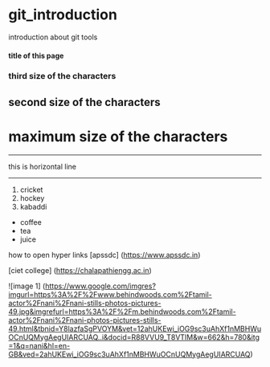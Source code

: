 # git_introduction
introduction about git tools
#### title of this page
###  third size of the characters
## second size of the characters
# maximum size of the characters    

***
this is horizontal line
***
1. cricket
2. hockey
3. kabaddi

- coffee
- tea
- juice

how to open hyper links [apssdc] (https://www.apssdc.in)

[ciet college] (https://chalapathiengg.ac.in)

![image 1] (https://www.google.com/imgres?imgurl=https%3A%2F%2Fwww.behindwoods.com%2Ftamil-actor%2Fnani%2Fnani-stills-photos-pictures-49.jpg&imgrefurl=https%3A%2F%2Fm.behindwoods.com%2Ftamil-actor%2Fnani%2Fnani-photos-pictures-stills-49.html&tbnid=Y8lazfaSgPVOYM&vet=12ahUKEwi_iOG9sc3uAhXf1nMBHWuOCnUQMygAegUIARCUAQ..i&docid=R88VVU9_T8VTIM&w=662&h=780&itg=1&q=nani&hl=en-GB&ved=2ahUKEwi_iOG9sc3uAhXf1nMBHWuOCnUQMygAegUIARCUAQ)
